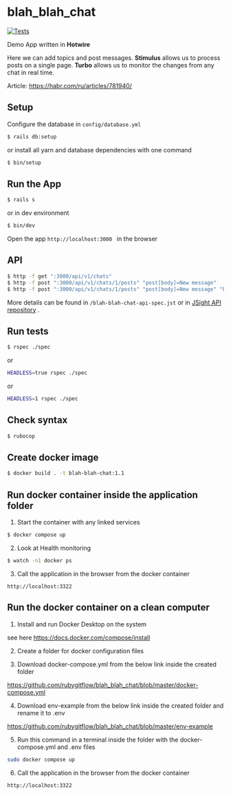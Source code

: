 # blah_blah_chat

[![Tests](https://github.com/rubygitflow/blah_blah_chat/actions/workflows/ci.yml/badge.svg)](https://github.com/rubygitflow/blah_blah_chat/actions)

Demo App written in **Hotwire**

Here we can add topics and post messages.
**Stimulus** allows us to process posts on a single page.
**Turbo** allows us to monitor the changes from any chat in real time.

Article: https://habr.com/ru/articles/781940/

## Setup
Configure the database in `config/database.yml`
```bash
$ rails db:setup
```
or install all yarn and database dependencies with one command
```bash
$ bin/setup
```

## Run the App
```bash
$ rails s
```
or in dev environment
```bash
$ bin/dev
```
Open the app `http://localhost:3000 ` in the browser

## API
```bash
$ http -f get ":3000/api/v1/chats"
$ http -f post ":3000/api/v1/chats/1/posts" "post[body]=New message"
$ http -f post ":3000/api/v1/chats/1/posts" "post[body]=New message" "highlight="
```
More details can be found in `/blah-blah-chat-api-spec.jst` or in [JSight API repository](https://editor.jsight.io/r/gjoyG6J/1) .

## Run tests
```bash
$ rspec ./spec
```
or
```bash
HEADLESS=true rspec ./spec
```
or
```bash
HEADLESS=1 rspec ./spec
```

## Check syntax
```bash
$ rubocop
```

## Create docker image
```bash
$ docker build . -t blah-blah-chat:1.1
```

## Run docker container inside the application folder

1. Start the container with any linked services
```bash
$ docker compose up
```

2. Look at Health monitoring
```bash
$ watch -n1 docker ps
```

3. Call the application  in the browser from the docker container

`http://localhost:3322`

## Run the docker container on a clean computer

1. Install and run Docker Desktop on the system
   
see here https://docs.docker.com/compose/install

2. Create a folder for docker configuration files

3. Download docker-compose.yml from the below link inside the created folder

https://github.com/rubygitflow/blah_blah_chat/blob/master/docker-compose.yml 

4. Download env-example from the below link inside the created folder and rename it to .env

https://github.com/rubygitflow/blah_blah_chat/blob/master/env-example

5. Run this command in a terminal inside the folder with the docker-compose.yml and .env files
```bash
sudo docker compose up
```
6. Call the application  in the browser from the docker container

`http://localhost:3322`
